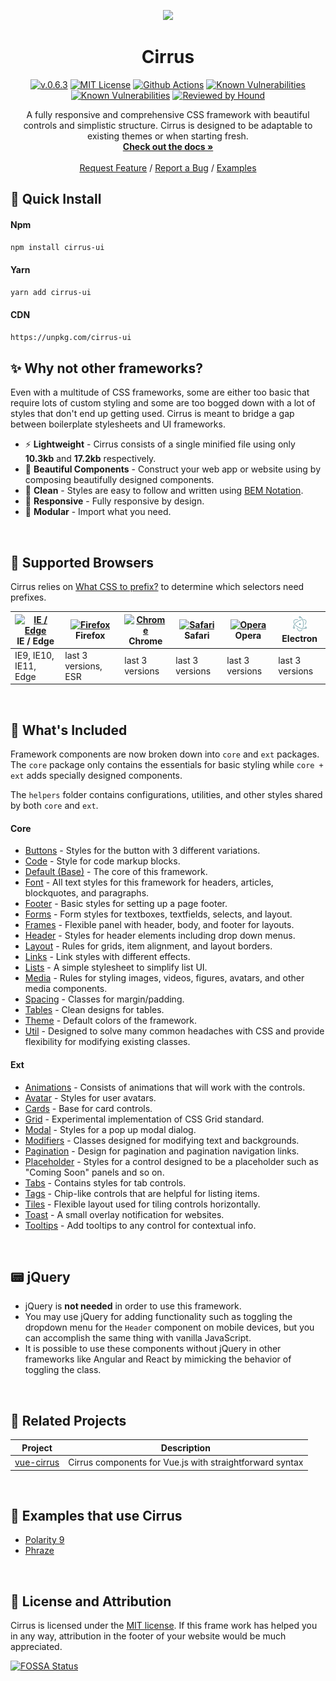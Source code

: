 <p align="center"><img src="https://github.com/Spiderpig86/Cirrus/blob/master/img/CirrusLogo.png" width="200"></p>
<h1 align="center">Cirrus</h1>

<div align="center">

  [![v.0.6.3](https://img.shields.io/badge/cirrus-0.6.3-blue.svg)](https://github.com/Spiderpig86/Cirrus)
  [![MIT License](https://img.shields.io/github/license/Spiderpig86/Cirrus.svg)](https://opensource.org/licenses/MIT)
  [![Github Actions](https://github.com/Spiderpig86/Cirrus/actions/workflows/ci.yml/badge.svg)](https://github.com/Spiderpig86/Cirrus/actions)
  [![Known Vulnerabilities](https://snyk.io/test/github/Spiderpig86/Cirrus/badge.svg?targetFile=package.json)](https://snyk.io/test/github/Spiderpig86/Cirrus?targetFile=package.json)
  [![Known Vulnerabilities](https://img.shields.io/npm/dm/cirrus-ui.svg)](https://www.npmjs.com/package/cirrus-ui)
  [![Reviewed by Hound](https://img.shields.io/badge/Reviewed_by-Hound-8E64B0.svg)](https://houndci.com)

</div>

<p align="center">
A fully responsive and comprehensive CSS framework with beautiful controls and simplistic structure. Cirrus is designed to be adaptable to existing themes or when starting fresh.
<br />
<a href="https://cirrus-ui.netlify.app/"><strong>Check out the docs »</strong></a>
<br />
<br />
<a href="https://github.com/Spiderpig86/Cirrus/issues/new?assignees=&labels=&template=bug-report.md&title=" target="_blank">Request Feature</a>
/
<a href="https://github.com/Spiderpig86/Cirrus/issues/new?assignees=&labels=&template=bug-report.md&title=" target="_blank">Report a Bug</a>
/
<a href="https://cirrus-ui.netlify.app/getting-started/examples" target="_blank">Examples</a>
</p>

## :hammer: Quick Install

#### Npm
```sh
npm install cirrus-ui
```

#### Yarn

```sh
yarn add cirrus-ui
```

#### CDN

```html
https://unpkg.com/cirrus-ui
```

## :sparkles: Why not other frameworks?
Even with a multitude of CSS frameworks, some are either too basic that require lots of custom styling and some are too bogged down with a lot of styles that don't end up getting used. Cirrus is meant to bridge a gap between boilerplate stylesheets and UI frameworks.

* :zap: **Lightweight** - Cirrus consists of a single minified file using only **10.3kb** and **17.2kb** respectively.
* :gift: **Beautiful Components** - Construct your web app or website using by composing beautifully designed components.
* :gem: **Clean** - Styles are easy to follow and written using [BEM Notation](http://getbem.com/introduction/).
* :iphone: **Responsive** - Fully responsive by design.
* :ship: **Modular** - Import what you need.
<br />

## :dart: Supported Browsers
Cirrus relies on [What CSS to prefix?](http://shouldiprefix.com/) to determine which selectors need prefixes.

| [<img src="https://raw.githubusercontent.com/alrra/browser-logos/master/src/edge/edge_48x48.png" alt="IE / Edge" width="24px" height="24px" />](http://godban.github.io/browsers-support-badges/)</br>IE / Edge | [<img src="https://raw.githubusercontent.com/alrra/browser-logos/master/src/firefox/firefox_48x48.png" alt="Firefox" width="24px" height="24px" />](http://godban.github.io/browsers-support-badges/)</br>Firefox | [<img src="https://raw.githubusercontent.com/alrra/browser-logos/master/src/chrome/chrome_48x48.png" alt="Chrome" width="24px" height="24px" />](http://godban.github.io/browsers-support-badges/)</br>Chrome | [<img src="https://raw.githubusercontent.com/alrra/browser-logos/master/src/safari/safari_48x48.png" alt="Safari" width="24px" height="24px" />](http://godban.github.io/browsers-support-badges/)</br>Safari | [<img src="https://raw.githubusercontent.com/alrra/browser-logos/master/src/opera/opera_48x48.png" alt="Opera" width="24px" height="24px" />](http://godban.github.io/browsers-support-badges/)</br>Opera | [<img src="https://raw.githubusercontent.com/alrra/browser-logos/master/src/electron/electron_48x48.png" alt="Electron" width="24px" height="24px" />](http://godban.github.io/browsers-support-badges/)</br>Electron |
| --- | --- | --- | --- | --- | --- |
| IE9, IE10, IE11, Edge | last 3 versions, ESR | last 3 versions | last 3 versions | last 3 versions | last 3 versions |
<br />

## :crystal_ball: What's Included
Framework components are now broken down into `core` and `ext` packages. The `core` package only contains the essentials for basic styling while `core + ext` adds specially designed components.

The `helpers` folder contains configurations, utilities, and other styles shared by both `core` and `ext`.

#### Core
* [Buttons](https://github.com/Spiderpig86/Cirrus/blob/master/src/components/button.scss "Buttons") - Styles for the button with 3 different variations.
* [Code](https://github.com/Spiderpig86/Cirrus/blob/master/src/components/code.scss "Code") - Style for code markup blocks.
* [Default (Base)](https://github.com/Spiderpig86/Cirrus/blob/master/src/base/default.scss "Default") - The core of this framework.
* [Font](https://github.com/Spiderpig86/Cirrus/blob/master/src/base/font.scss "Font") - All text styles for this framework for headers, articles, blockquotes, and paragraphs.
* [Footer](https://github.com/Spiderpig86/Cirrus/blob/master/src/components/footer.scss "Footer") - Basic styles for setting up a page footer.
* [Forms](https://github.com/Spiderpig86/Cirrus/blob/master/src/components/forms.scss "Forms") - Form styles for textboxes, textfields, selects, and layout.
* [Frames](https://github.com/Spiderpig86/Cirrus/blob/master/src/components/frames.scss "Frames") - Flexible panel with header, body, and footer for layouts.
* [Header](https://github.com/Spiderpig86/Cirrus/blob/master/src/components/header.scss "Header") - Styles for header elements including drop down menus.
* [Layout](https://github.com/Spiderpig86/Cirrus/blob/master/src/base/layout.scss "Layout") - Rules for grids, item alignment, and layout borders.
* [Links](https://github.com/Spiderpig86/Cirrus/blob/master/src/components/links.scss "Links") - Link styles with different effects.
* [Lists](https://github.com/Spiderpig86/Cirrus/blob/master/src/components/lists.scss "Lists") - A simple stylesheet to simplify list UI.
* [Media](https://github.com/Spiderpig86/Cirrus/blob/master/src/base/media.scss "Media") - Rules for styling images, videos, figures, avatars, and other media components.
* [Spacing](https://github.com/Spiderpig86/Cirrus/blob/master/src/base/spacing.scss "Spacing") - Classes for margin/padding.
* [Tables](https://github.com/Spiderpig86/Cirrus/blob/master/src/components/table.scss "Tables") - Clean designs for tables.
* [Theme](https://github.com/Spiderpig86/Cirrus/blob/master/src/internal/_theme.scss "Theme") - Default colors of the framework.
* [Util](https://github.com/Spiderpig86/Cirrus/blob/master/src/utils "Utils") - Designed to solve many common headaches with CSS and provide flexibility for modifying existing classes.

#### Ext
* [Animations](https://github.com/Spiderpig86/Cirrus/blob/master/src/base/animations.scss "Animations") - Consists of animations that will work with the controls.
* [Avatar](https://github.com/Spiderpig86/Cirrus/blob/master/src/components/avatar.scss "Avatar") - Styles for user avatars.
* [Cards](https://github.com/Spiderpig86/Cirrus/blob/master/src/components/card.scss "Cards") - Base for card controls.
* [Grid](https://github.com/Spiderpig86/Cirrus/blob/master/src/base/grid.scss "Grid") - Experimental implementation of CSS Grid standard.
* [Modal](https://github.com/Spiderpig86/Cirrus/blob/master/src/components/modal.scss "Modal") - Styles for a pop up modal dialog.
* [Modifiers](https://github.com/Spiderpig86/Cirrus/blob/master/src/base/modifiers.scss "Modifiers") - Classes designed for modifying text and backgrounds.
* [Pagination](https://github.com/Spiderpig86/Cirrus/blob/master/src/components/pagination.scss "Pagination") - Design for pagination and pagination navigation links.
* [Placeholder](https://github.com/Spiderpig86/Cirrus/blob/master/src/components/placeholder.scss "Placeholder") - Styles for a control designed to be a placeholder such as "Coming Soon" panels and so on.
* [Tabs](https://github.com/Spiderpig86/Cirrus/blob/master/src/components/tabs.scss "Tabs") - Contains styles for tab controls.
* [Tags](https://github.com/Spiderpig86/Cirrus/blob/master/src/components/tags.scss "Tags") - Chip-like controls that are helpful for listing items.
* [Tiles](https://github.com/Spiderpig86/Cirrus/blob/master/src/components/tiles.scss "Tiles") - Flexible layout used for tiling controls horizontally.
* [Toast](https://github.com/Spiderpig86/Cirrus/blob/master/src/components/toast.scss "Toast") - A small overlay notification for websites.
* [Tooltips](https://github.com/Spiderpig86/Cirrus/blob/master/src/components/tooltips.scss "Tooltips") - Add tooltips to any control for contextual info.
<br />

## :pager: jQuery
* jQuery is **not needed** in order to use this framework.
* You may use jQuery for adding functionality such as toggling the dropdown menu for the `Header` component on mobile devices, but you can accomplish the same thing with vanilla JavaScript.
* It is possible to use these components without jQuery in other frameworks like Angular and React by mimicking the behavior of toggling the class.
<br />

## :clap: Related Projects
| Project                                                                              | Description                                                                            |
|--------------------------------------------------------------------------------------|----------------------------------------------------------------------------------------|
| [vue-cirrus](https://github.com/FlorianWoelki/vue-cirrus)   | Cirrus components for Vue.js with straightforward syntax                                             |
<br />

## :gem: Examples that use Cirrus
* [Polarity 9](http://polarity.x10.mx/browser "Polarity 9 Promo Page")
* [Phraze](https://phrazes.net "Phraze")
<br />

## :newspaper: License and Attribution
Cirrus is licensed under the [MIT license](https://github.com/Spiderpig86/Cirrus/blob/master/LICENSE "MIT License"). If this frame work has helped you in any way, attribution in the footer of your website would be much appreciated.

[![FOSSA Status](https://app.fossa.com/api/projects/git%2Bgithub.com%2FSpiderpig86%2FCirrus.svg?type=large)](https://app.fossa.com/projects/git%2Bgithub.com%2FSpiderpig86%2FCirrus?ref=badge_large)

